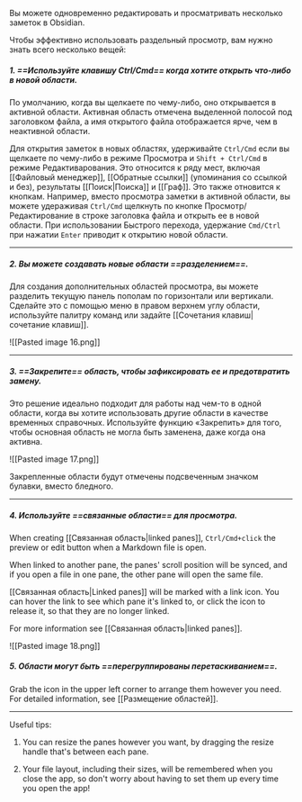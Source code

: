 Вы можете одновременно редактировать и просматривать несколько заметок в Obsidian.

Чтобы эффективно использовать раздельный просмотр, вам нужно знать всего несколько вещей:

##### 1. ==Используйте клавишу Ctrl/Cmd==  когда хотите открыть что-либо в новой области.

По умолчанию, когда вы щелкаете по чему-либо, оно открывается в активной области. Активная область отмечена выделенной полосой под заголовком файла, а имя открытого файла отображается ярче, чем в неактивной области. 

Для открытия заметок в новых областях, удерживайте `Ctrl/Cmd` если вы щелкаете по чему-либо в режиме Просмотра и `Shift + Ctrl/Cmd` в режиме Редактиварования. Это относится к ряду мест, включая [[Файловый менеджер]], [[Обратные ссылки]] (упоминания со ссылкой и без), результаты [[Поиск|Поиска]] и [[Граф]]. Это также отновится к кнопкам. Например, вместо просмотра заметки в активной области, вы можете удераживая `Ctrl/Cmd` щелкнуть по кнопке Просмотр/Редактирование в строке заголовка файла и открыть ее в новой области. При использовании Быстрого перехода, удержание `Cmd/Ctrl` при нажатии `Enter` приводит к открытию новой области.

---

##### 2. Вы можете создавать новые области ==разделением==.

Для создания дополнительных областей просмотра, вы можете разделить текущую панель пополам по горизонтали или вертикали. Сделайте это с помощью меню в правом верхнем углу области, используйте палитру команд или задайте [[Сочетания клавиш|сочетание клавиш]].

![[Pasted image 16.png]]

---

##### 3. ==Закрепите== область, чтобы зафиксировать ее и предотвратить замену.

Это решение идеально подходит для работы над чем-то в одной области, когда вы хотите использовать другие области в качестве временных справочных. Используйте функцию «Закрепить» для того, чтобы основная область не могла быть заменена, даже когда она активна.

![[Pasted image 17.png]]

Закрепленные области будут отмечены подсвеченным значком булавки, вместо бледного.

---

##### 4. Используйте ==связанные области== для просмотра.

When creating [[Связанная область|linked panes]], `Ctrl/Cmd+click` the preview or edit button when a Markdown file is open.

When linked to another pane, the panes' scroll position will be synced, and if you open a file in one pane, the other pane will open the same file.

[[Связанная область|Linked panes]] will be marked with a link icon. You can hover the link to see which pane it's linked to, or click the icon to release it, so that they are no longer linked.

For more information see [[Связанная область|linked panes]].

![[Pasted image 18.png]]

##### 5. Области могут быть ==перегруппированы перетаскиванием==.

Grab the icon in the upper left corner to arrange them however you need. For detailed information, see [[Размещение областей]].

---

Useful tips:

1. You can resize the panes however you want, by dragging the resize handle that's between each pane.

2. Your file layout, including their sizes, will be remembered when you close the app, so don't worry about having to set them up every time you open the app!

